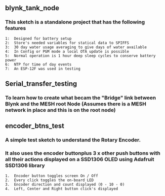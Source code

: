 ## blynk_tank_node
### This sketch is a standalone project that has the following features
    1:  Designed for battery setup
    2:  Store's needed variables for statical data to SPIFFS
    3:  30 day water usage averaging to give days of water available
    4:  In Config or PGM mode a local OTA update is possible
    5:  Normal operation is 1 hour deep sleep cycles to conserve battery power
    6:  NTP for time of day events
    7:  An ESP-12F was used in testing

## Serial_transfer_testing
### To learn how to create what becam the "Bridge" link between Blynk and the MESH root Node (Assumes there is a MESH network in place and this is on the root node)

## encoder_btns_test
### A simple test sketch to understand the Rotary Encoder. 
### It also uses the encoder buttonplus 3 x other push buttons with all their actions displayed on a SSD1306 OLED using Adafruit SSD1306 library
    1.  Encoder button toggles screen On / Off
    2.  Every click toggles the on-board LED
    3.  Encoder direction and count displayed (0 - 10 - 0)
    4.  Left, Center and Right button click's displayed
